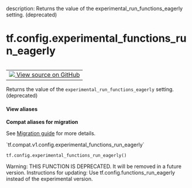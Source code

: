 description: Returns the value of the experimental_run_functions_eagerly setting. (deprecated)

<div itemscope itemtype="http://developers.google.com/ReferenceObject">
<meta itemprop="name" content="tf.config.experimental_functions_run_eagerly" />
<meta itemprop="path" content="Stable" />
</div>

# tf.config.experimental_functions_run_eagerly

<!-- Insert buttons and diff -->

<table class="tfo-notebook-buttons tfo-api nocontent" align="left">
<td>
  <a target="_blank" href="https://github.com/tensorflow/tensorflow/blob/r2.3/tensorflow/python/eager/def_function.py#L414-L420">
    <img src="https://www.tensorflow.org/images/GitHub-Mark-32px.png" />
    View source on GitHub
  </a>
</td>
</table>



Returns the value of the `experimental_run_functions_eagerly` setting. (deprecated)

<section class="expandable">
  <h4 class="showalways">View aliases</h4>
  <p>
<b>Compat aliases for migration</b>
<p>See
<a href="https://www.tensorflow.org/guide/migrate">Migration guide</a> for
more details.</p>
<p>`tf.compat.v1.config.experimental_functions_run_eagerly`</p>
</p>
</section>

<pre class="devsite-click-to-copy prettyprint lang-py tfo-signature-link">
<code>tf.config.experimental_functions_run_eagerly()
</code></pre>



<!-- Placeholder for "Used in" -->

Warning: THIS FUNCTION IS DEPRECATED. It will be removed in a future version.
Instructions for updating:
Use tf.config.functions_run_eagerly instead of the experimental version.